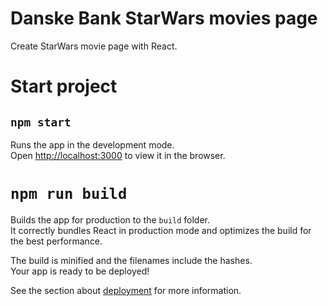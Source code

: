 # Danske Bank StarWars movies page
Create StarWars movie page with React.

# Start project
## `npm start`

Runs the app in the development mode.\
Open [http://localhost:3000](http://localhost:3000) to view it in the browser.


# `npm run build`

Builds the app for production to the `build` folder.\
It correctly bundles React in production mode and optimizes the build for the best performance.

The build is minified and the filenames include the hashes.\
Your app is ready to be deployed!

See the section about [deployment](https://facebook.github.io/create-react-app/docs/deployment) for more information.
